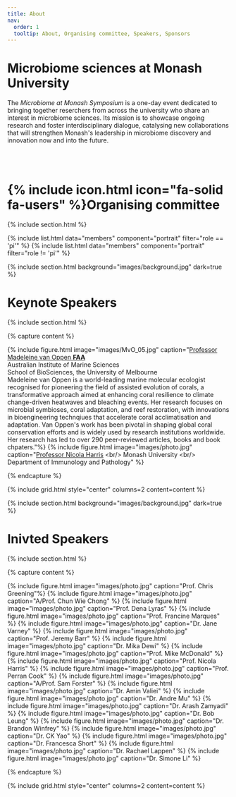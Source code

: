 ```yaml
---
title: About
nav:
  order: 1
  tooltip: About, Organising committee, Speakers, Sponsors
---
```


# Microbiome sciences at Monash University

The *Microbiome at Monash Symposium* is a one-day event dedicated to bringing together reserchers from across the university who share an interest in microbiome sciences. Its mission is to showcase ongoing research and foster interdisciplinary dialogue, catalysing new collaborations that will strengthen Monash's leadership in microbiome discovery and innovation now and into the future. 

<br/>
<br/>

# {% include icon.html icon="fa-solid fa-users" %}Organising committee

{% include section.html %}

{% include list.html data="members" component="portrait" filter="role == 'pi'" %}
{% include list.html data="members" component="portrait" filter="role != 'pi'" %}

{% include section.html background="images/background.jpg" dark=true %}

# Keynote Speakers

{% include section.html %}

{% capture content %}

{% include figure.html image="images/MvO_05.jpg" caption="[Professor Madeleine van Oppen **FAA**](https://www.aims.gov.au/about/our-people/prof-madeleine-van-oppen) <br/> Australian Institute of Marine Sciences <br/> School of BioSciences, the University of Melbourne<br/> Madeleine van Oppen is a world-leading marine molecular ecologist recognised for pioneering the field of assisted evolution of corals, a transformative approach aimed at enhancing coral resilience to climate change-driven heatwaves and bleaching events. Her research focuses on microbial symbioses, coral adaptation, and reef restoration, with innovations in bioengineering technqiues that accelerate coral acclimatisation and adaptation. Van Oppen's work has been pivotal in shaping global coral conservation efforts and is widely used by research institutions worldwide. Her research has led to over 290 peer-reviewed articles, books and book chpaters."%}
{% include figure.html image="images/photo.jpg" caption="[Professor Nicola Harris]([https://research.monash.edu/en/persons/benjamin-marsland](https://research.monash.edu/en/persons/nicola-harris/)) <br/> Monash University <br/> Department of Immunology and Pathology" %}


{% endcapture %}

{% include grid.html style="center" columns=2 content=content %}


{% include section.html background="images/background.jpg" dark=true %}



# Inivted Speakers

{% include section.html %}

{% capture content %}

{% include figure.html image="images/photo.jpg" caption="Prof. Chris Greening"%}
{% include figure.html image="images/photo.jpg" caption="A/Prof. Chun Wie Chong" %}
{% include figure.html image="images/photo.jpg" caption="Prof. Dena Lyras" %}
{% include figure.html image="images/photo.jpg" caption="Prof. Francine Marques" %}
{% include figure.html image="images/photo.jpg" caption="Dr. Jane Varney" %}
{% include figure.html image="images/photo.jpg" caption="Prof. Jeremy Barr" %}
{% include figure.html image="images/photo.jpg" caption="Dr. Mika Dewi" %}
{% include figure.html image="images/photo.jpg" caption="Prof. Mike McDonald" %}
{% include figure.html image="images/photo.jpg" caption="Prof. Nicola Harris" %}
{% include figure.html image="images/photo.jpg" caption="Prof. Perran Cook" %}
{% include figure.html image="images/photo.jpg" caption="A/Prof. Sam Forster" %}
{% include figure.html image="images/photo.jpg" caption="Dr. Amin Valiei" %}
{% include figure.html image="images/photo.jpg" caption="Dr. Andre Mu" %}
{% include figure.html image="images/photo.jpg" caption="Dr. Arash Zamyadi" %}
{% include figure.html image="images/photo.jpg" caption="Dr. Bob Leung" %}
{% include figure.html image="images/photo.jpg" caption="Dr. Brandon Winfrey" %}
{% include figure.html image="images/photo.jpg" caption="Dr. CK Yao" %}
{% include figure.html image="images/photo.jpg" caption="Dr. Francesca Short" %}
{% include figure.html image="images/photo.jpg" caption="Dr. Rachael Lappen" %}
{% include figure.html image="images/photo.jpg" caption="Dr. Simone Li" %}


{% endcapture %}

{% include grid.html style="center" columns=2 content=content %}



